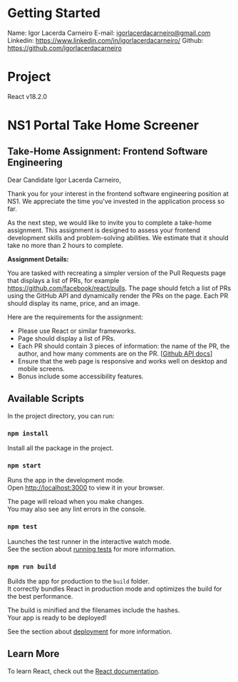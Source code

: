# Getting Started

Name: Igor Lacerda Carneiro
E-mail: igorlacerdacarneiro@gmail.com
Linkedin: https://www.linkedin.com/in/igorlacerdacarneiro/
Github: https://github.com/igorlacerdacarneiro

# Project

React v18.2.0

# NS1 Portal Take Home Screener

## Take-Home Assignment: Frontend Software Engineering

Dear Candidate Igor Lacerda Carneiro,

Thank you for your interest in the frontend software engineering position at NS1. We appreciate the time you've invested in the application process so far.

As the next step, we would like to invite you to complete a take-home assignment. This assignment is designed to assess your frontend development skills and problem-solving abilities. We estimate that it should take no more than 2 hours to complete.

**Assignment Details:**

You are tasked with recreating a simpler version of the Pull Requests page that displays a list of PRs, for example https://github.com/facebook/react/pulls. The page should fetch a list of PRs using the GitHub API and dynamically render the PRs on the page. Each PR should display its name, price, and an image.

Here are the requirements for the assignment:

- Please use React or similar frameworks.
- Page should display a list of PRs.
- Each PR should contain 3 pieces of information: the name of the PR, the author, and how many comments are on the PR. [[Github API docs](https://docs.github.com/en/rest/pulls/pulls?apiVersion=2022-11-28#list-pull-requests)]
- Ensure that the web page is responsive and works well on desktop and mobile screens.
- Bonus include some accessibility features.

## Available Scripts

In the project directory, you can run:

### `npm install`

Install all the package in the project.

### `npm start`

Runs the app in the development mode.\
Open [http://localhost:3000](http://localhost:3000) to view it in your browser.

The page will reload when you make changes.\
You may also see any lint errors in the console.

### `npm test`

Launches the test runner in the interactive watch mode.\
See the section about [running tests](https://facebook.github.io/create-react-app/docs/running-tests) for more information.

### `npm run build`

Builds the app for production to the `build` folder.\
It correctly bundles React in production mode and optimizes the build for the best performance.

The build is minified and the filenames include the hashes.\
Your app is ready to be deployed!

See the section about [deployment](https://facebook.github.io/create-react-app/docs/deployment) for more information.

## Learn More

To learn React, check out the [React documentation](https://reactjs.org/).
